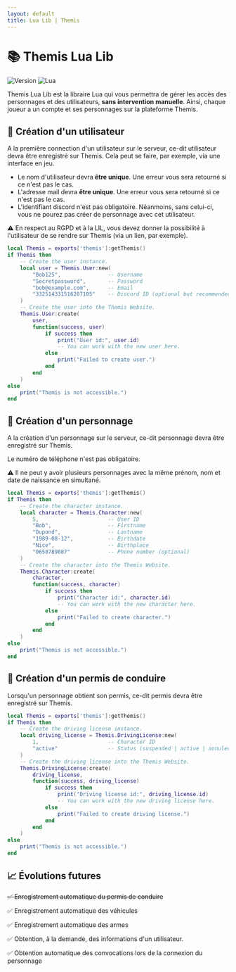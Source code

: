 ```yaml
---
layout: default
title: Lua Lib | Themis
---
```


# 📚 Themis Lua Lib

![Version](https://img.shields.io/badge/Version-0.1.0--beta.1-blue.svg)
![Lua](https://img.shields.io/badge/Lua-5.4%2B-blue.svg)

Themis Lua Lib est la libraire Lua qui vous permettra de gérer les accès des personnages et des utilisateurs, **sans intervention manuelle**. Ainsi, chaque joueur a un compte et ses personnages sur la plateforme Themis.

## 👤 Création d'un utilisateur

A la première connection d'un utilisateur sur le serveur, ce-dit utilisateur devra être enregistré sur Themis. Cela peut se faire, par exemple, via une interface en jeu.

- Le nom d'utilisateur devra **être unique**. Une erreur vous sera retourné si ce n'est pas le cas.
- L'adresse mail devra **être unique**. Une erreur vous sera retourné si ce n'est pas le cas.
- L'identifiant discord n'est pas obligatoire. Néanmoins, sans celui-ci, vous ne pourez pas créer de personnage avec cet utilisateur.

⚠️ En respect au RGPD et à la LIL, vous devez donner la possibilité à l'utilisateur de se rendre sur Themis (via un lien, par exemple).

```lua
local Themis = exports['themis']:getThemis()
if Themis then
    -- Create the user instance.
    local user = Themis.User:new(
        "Bob125",               -- Username
        "Secretpassword",       -- Password
        "bob@example.com",      -- Email
        "332514331516207105"    -- Discord ID (optional but recommended)
    )
    -- Create the user into the Themis Website.
    Themis.User:create(
        user,
        function(success, user)
            if success then
                print("User id:", user.id)
                -- You can work with the new user here.
            else
                print("Failed to create user.")
            end
        end
    )
else
    print("Themis is not accessible.")
end
```

## 👥 Création d'un personnage

A la création d'un personnage sur le serveur, ce-dit personnage devra être enregistré sur Themis.

Le numéro de téléphone n'est pas obligatoire.

⚠️ Il ne peut y avoir plusieurs personnages avec la même prénom, nom et date de naissance en simultané. 

```lua
local Themis = exports['themis']:getThemis()
if Themis then
    -- Create the character instance.
    local character = Themis.Character:new(
        5,                      -- User ID
        "Bob",                  -- Firstname
        "Dupond",               -- Lastname
        "1989-08-12",           -- Birthdate
        "Nice",                 -- Birthplace
        "0658789887"            -- Phone number (optional)
    )
    -- Create the character into the Themis Website.
    Themis.Character:create(
        character,
        function(success, character)
            if success then
                print("Character id:", character.id)
                -- You can work with the new character here.
            else
                print("Failed to create character.")
            end
        end
    )
else
    print("Themis is not accessible.")
end
```

## 🚗 Création d'un permis de conduire

Lorsqu'un personnage obtient son permis, ce-dit permis devra être enregistré sur Themis.

```lua
local Themis = exports['themis']:getThemis()
if Themis then
    -- Create the driving license instance.
    local driving_license = Themis.DrivingLicense:new(
        1,                      -- Character ID
        "active"                -- Status (suspended | active | annuled)
    )
    -- Create the driving license into the Themis Website.
    Themis.DrivingLicense:create(
        driving_license,
        function(success, driving_license)
            if success then
                print("Driving license id:", driving_license.id)
                -- You can work with the new driving license here.
            else
                print("Failed to create driving license.")
            end
        end
    )
else
    print("Themis is not accessible.")
end
```

## 📈 Évolutions futures

~~✅ Enregistrement automatique du permis de conduire~~

✅ Enregistrement automatique des véhicules

✅ Enregistrement automatique des armes

✅ Obtention, à la demande, des informations d'un utilisateur.

✅ Obtention automatique des convocations lors de la connexion du personnage
